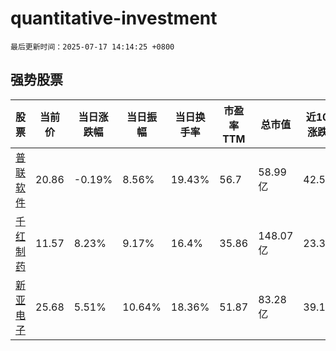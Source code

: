 # quantitative-investment

`最后更新时间：2025-07-17 14:14:25 +0800`

## 强势股票

|股票|当前价|当日涨跌幅|当日振幅|当日换手率|市盈率TTM|总市值|近10日涨跌幅|
|----|----|----|----|----|----|----|----|
|[普联软件](https://xueqiu.com/S/SZ300996)|20.86|-0.19%|8.56%|19.43%|56.7|58.99亿|42.58%|
|[千红制药](https://xueqiu.com/S/SZ002550)|11.57|8.23%|9.17%|16.4%|35.86|148.07亿|23.35%|
|[新亚电子](https://xueqiu.com/S/SH605277)|25.68|5.51%|10.64%|18.36%|51.87|83.28亿|39.11%|
